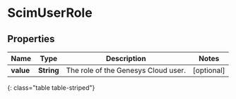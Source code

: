 # ScimUserRole


## Properties

| Name | Type | Description | Notes |
| ------------ | ------------- | ------------- | ------------- |
| **value** | **String** | The role of the Genesys Cloud user. |  [optional] |
{: class="table table-striped"}



